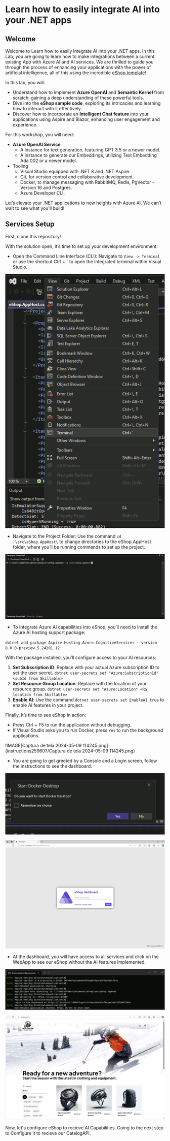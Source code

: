 # Learn how to easily integrate AI into your .NET apps

## Welcome

Welcome to Learn how to easily integrate AI into your .NET apps. In this Lab, you are going to learn how to make integrations between a current existing App with Azure AI and AI services. We are thrilled to guide you through the process of enhancing your applications with the power of artificial intelligence, all of this using the incredible [eShop template](https://github.com/dotnet/eshop)!

In this lab, you will:

- Understand how to implement **Azure OpenAI** and **Semantic Kernel** from scratch, gaining a deep understanding of these powerful tools.
- Dive into the **eShop sample code**, exploring its intricacies and learning how to interact with it effectively.
- Discover how to incorporate an **Intelligent Chat feature** into your applications using Aspire and Blazor, enhancing user engagement and experience.

For this workshop, you will need:

- **Azure OpenAI Service**
    - A instance for text generation, featuring  GPT 3.5 or a newer model.
    - A instance to generate our Embeddings, utilizing Text Embedding Ada 002 or a newer model.
- Tooling
    - Visual Studio equipped with .NET 8 and .NET Aspire.
    - Git, for version control and collaborative development.
    - Docker, to manage messaging with RabbitMQ, Redis, PgVector - Version 16 and Postgres.
    - Azure Developer CLI.

Let’s elevate your .NET applications to new heights with Azure AI. We can’t wait to see what you’ll build!

## Services Setup

First, clone this repository!

With the solution open, it’s time to set up your development environment:

- Open the Command Line Interface (CLI): Navigate to `View -> Terminal` or use the shortcut Ctrl + `  to open the integrated terminal within Visual Studio.

![Open Console](./img/00-OpenConsole.png)

- Navigate to the Project Folder: Use the command `cd .\src\eShop.AppHost\` to change directories to the eShop.AppHost folder, where you’ll be running commands to set up the project.

![Type Commmand to go to the correct folder](./img/01-Command.png)

- To integrate Azure AI capabilities into eShop, you’ll need to install the Azure AI hosting support package:

`dotnet add package Aspire.Hosting.Azure.CognitiveServices --version 8.0.0-preview.5.24201.12`

With the package installed, you’ll configure access to your AI resources:
1. **Set Subscription ID**: Replace <subId from Skillable> with your actual Azure subscription ID to set the user secret. `dotnet user-secrets set "Azure:SubscriptionId" <subId from Skillable>` 
1. **Set Resource Group Location**: Replace <RG location from Skillable> with the location of your resource group. `dotnet user-secrets set "Azure:Location" <RG location from Skillable>`
1. **Enable AI**: Use the command `dotnet user-secrets set EnableAI true` to enable AI features in your project.

Finally, it’s time to see eShop in action:

- Press Ctrl + F5 to run the application without debugging.
- If Visual Studio asks you to run Docker, press `Yes` to run the background applications.

!IMAGE[Captura de tela 2024-05-09 114245.png](instructions259607/Captura de tela 2024-05-09 114245.png)

- You are going to get greeted by a Console and a Login screen, follow the instructions to see the dashboard.

![Automatically open Docker](./img/02-DockerBox.png)

![Login to the App](./img/03-Login.png)

- At the dashboard, you will have access to all services and click on the WebApp to see our eShop without the AI features implemented.

![Dashboard](./img/04-Dashboard.png)

![eShop with no AI Chat](./img/05-eShopNoAi.png)

Now, let's configure eShop to recieve AI Capabilities. Going to the next step to Configure it to recieve our CatalogAPI.